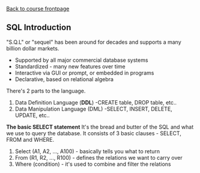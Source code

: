 [Back to course frontpage](structured-query-language.md)

## SQL Introduction

"S.Q.L" or "sequel" has been around for decades and supports a many billion dollar markets.

- Supported by all major commercial database systems
- Standardized - many new features over time
- Interactive via GUI or prompt, or embedded in programs
- Declarative, based on relational algebra

There's 2 parts to the language.

1. Data Definition Language (**DDL**)
   -CREATE table, DROP table, etc..
2. Data Manipulation Language (DML)
   -SELECT, INSERT, DELETE, UPDATE, etc..

**The basic SELECT statement**
It's the bread and butter of the SQL and what we use to query the database. It consists of 3 basic clauses - SELECT, FROM and WHERE.

1. Select (A1, A2, ..., A100) - basically tells you what to return
2. From (R1, R2, ..., R100) - defines the relations we want to carry over
3. Where (condition) - it's used to combine and filter the relations
